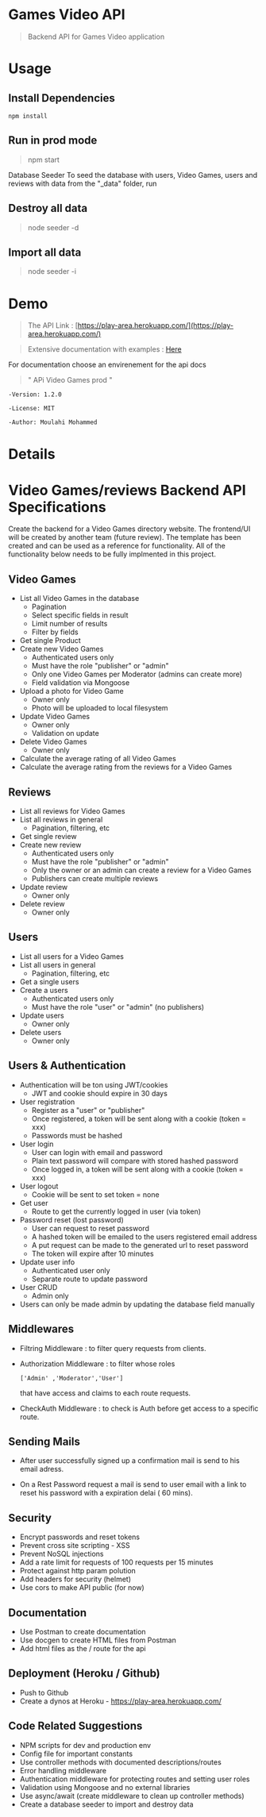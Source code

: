 # Games Video API

> Backend API for Games Video application

# Usage

## Install Dependencies

```
npm install
```

## Run in prod mode

> npm start

Database Seeder
To seed the database with users, Video Games, users and reviews with data from the "\_data" folder, run

## Destroy all data

> node seeder -d

## Import all data

> node seeder -i

# Demo

> The API Link : [https://play-area.herokuapp.com/](https://play-area.herokuapp.com/)

> Extensive documentation with examples : [Here](https://documenter.getpostman.com/view/13825305/TzCQaRcs#51f35aa5-3a79-4d2a-8840-711930b932e3)

For documentation choose an envirenement for the api docs

> " APi Video Games prod "

```
-Version: 1.2.0

-License: MIT

-Author: Moulahi Mohammed
```

# Details

# Video Games/reviews Backend API Specifications

Create the backend for a Video Games directory website. The frontend/UI will be created by another team (future review). The template has been created and can be used as a reference for functionality. All of the functionality below needs to be fully implmented in this project.

## Video Games

- List all Video Games in the database
  - Pagination
  - Select specific fields in result
  - Limit number of results
  - Filter by fields
- Get single Product
- Create new Video Games
  - Authenticated users only
  - Must have the role "publisher" or "admin"
  - Only one Video Games per Moderator (admins can create more)
  - Field validation via Mongoose
- Upload a photo for Video Game
  - Owner only
  - Photo will be uploaded to local filesystem
- Update Video Games
  - Owner only
  - Validation on update
- Delete Video Games
  - Owner only
- Calculate the average rating of all Video Games
- Calculate the average rating from the reviews for a Video Games

## Reviews

- List all reviews for Video Games
- List all reviews in general
  - Pagination, filtering, etc
- Get single review
- Create new review
  - Authenticated users only
  - Must have the role "publisher" or "admin"
  - Only the owner or an admin can create a review for a Video Games
  - Publishers can create multiple reviews
- Update review
  - Owner only
- Delete review
  - Owner only

## Users

- List all users for a Video Games
- List all users in general
  - Pagination, filtering, etc
- Get a single users
- Create a users
  - Authenticated users only
  - Must have the role "user" or "admin" (no publishers)
- Update users
  - Owner only
- Delete users
  - Owner only

## Users & Authentication

- Authentication will be ton using JWT/cookies
  - JWT and cookie should expire in 30 days
- User registration
  - Register as a "user" or "publisher"
  - Once registered, a token will be sent along with a cookie (token = xxx)
  - Passwords must be hashed
- User login
  - User can login with email and password
  - Plain text password will compare with stored hashed password
  - Once logged in, a token will be sent along with a cookie (token = xxx)
- User logout
  - Cookie will be sent to set token = none
- Get user
  - Route to get the currently logged in user (via token)
- Password reset (lost password)
  - User can request to reset password
  - A hashed token will be emailed to the users registered email address
  - A put request can be made to the generated url to reset password
  - The token will expire after 10 minutes
- Update user info
  - Authenticated user only
  - Separate route to update password
- User CRUD
  - Admin only
- Users can only be made admin by updating the database field manually

## Middlewares

- Filtring Middleware : to filter query requests from clients.
- Authorization Middleware : to filter whose roles

  `['Admin' ,'Moderator','User']`

  that have access and claims to each route requests.

- CheckAuth Middleware : to check is Auth before get access to a specific route.

## Sending Mails

- After user successfully signed up a confirmation mail is send to his email adress.

- On a Rest Password request a mail is send to user email with a link to reset his password with a expiration delai ( 60 mins).

## Security

- Encrypt passwords and reset tokens
- Prevent cross site scripting - XSS
- Prevent NoSQL injections
- Add a rate limit for requests of 100 requests per 15 minutes
- Protect against http param polution
- Add headers for security (helmet)
- Use cors to make API public (for now)

## Documentation

- Use Postman to create documentation
- Use docgen to create HTML files from Postman
- Add html files as the / route for the api

## Deployment (Heroku / Github)

- Push to Github
- Create a dynos at Heroku - https://play-area.herokuapp.com/

## Code Related Suggestions

- NPM scripts for dev and production env
- Config file for important constants
- Use controller methods with documented descriptions/routes
- Error handling middleware
- Authentication middleware for protecting routes and setting user roles
- Validation using Mongoose and no external libraries
- Use async/await (create middleware to clean up controller methods)
- Create a database seeder to import and destroy data
